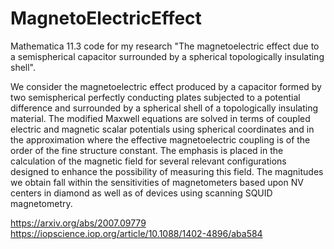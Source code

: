 # MagnetoElectricEffect
Mathematica 11.3 code for my research "The magnetoelectric effect due to a semispherical capacitor surrounded by a spherical topologically insulating shell".

We consider the magnetoelectric effect produced by a capacitor formed by two semispherical perfectly conducting plates subjected to a potential difference and surrounded by a spherical shell of a topologically insulating material. The modified Maxwell equations are solved in terms of coupled electric and magnetic scalar potentials using spherical coordinates and in the approximation where the effective magnetoelectric coupling is of the order of the fine structure constant. The emphasis is placed in the calculation of the magnetic field for several relevant configurations designed to enhance the possibility of measuring this field. The magnitudes we obtain fall within the sensitivities of magnetometers based upon NV centers in diamond as well as of devices using scanning SQUID magnetometry.

https://arxiv.org/abs/2007.09779
https://iopscience.iop.org/article/10.1088/1402-4896/aba584

